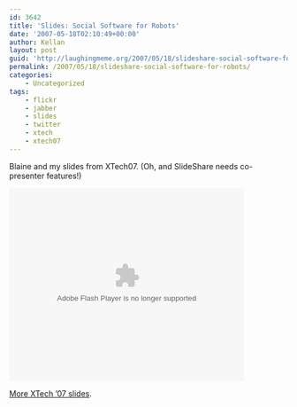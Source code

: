 ```yaml
---
id: 3642
title: 'Slides: Social Software for Robots'
date: '2007-05-18T02:10:49+00:00'
author: Kellan
layout: post
guid: 'http://laughingmeme.org/2007/05/18/slideshare-social-software-for-robots/'
permalink: /2007/05/18/slideshare-social-software-for-robots/
categories:
    - Uncategorized
tags:
    - flickr
    - jabber
    - slides
    - twitter
    - xtech
    - xtech07
---
```


Blaine and my slides from XTech07. (Oh, and SlideShare needs co-presenter features!)

<object data="https://s3.amazonaws.com:443/slideshare/ssplayer.swf?id=50713&doc=social-software-for-robots-13992" height="348" type="application/x-shockwave-flash" width="425"><param name="movie" value="https://s3.amazonaws.com:443/slideshare/ssplayer.swf?id=50713&doc=social-software-for-robots-13992"></param></object>

[More XTech ’07 slides](http://www.slideshare.net/tag/xtech2007).